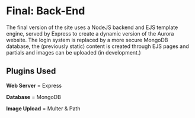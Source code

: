 # Final: Back-End

The final version of the site uses a NodeJS backend and EJS template engine, served by Express to create a dynamic version of the Aurora website. The login system is replaced by a more secure MongoDB database, the (previously static) content is created through EJS pages and partials and images can be uploaded (in development.)

## Plugins Used

**Web Server** = Express

**Database** = MongoDB

**Image Upload** = Multer & Path